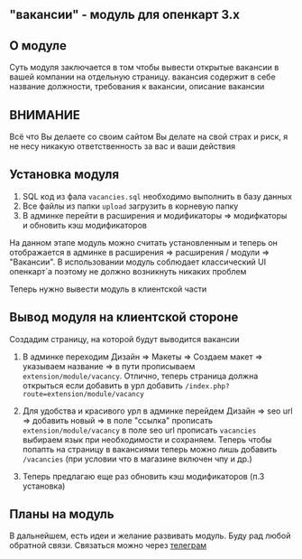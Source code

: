 ## "вакансии" - модуль для опенкарт 3.х

## О модуле
Суть модуля заключается в том чтобы вывести открытые вакансии в вашей компании на отдельную страницу. вакансия содержит в себе название должности, требования к вакансии, описание вакансии

## ВНИМАНИЕ
Всё что Вы делаете со своим сайтом Вы делате на свой страх и риск, я не несу никакую ответственность за вас и ваши действия

## Установка модуля
1. SQL код из фала `vacancies.sql` необходимо выполнить в базу данных
2. Все файлы из папки `upload` загрузить в корневую папку 
3. В админке перейти в расширения и модификаторы => модифкаторы и обновить кэш модификаторов

На данном этапе модуль можно считать установленным и теперь он отображается в админке в расширения => расширения / модули => "Вакансии".
В использовании модуль соблюдает классический UI опенкарт`а поэтому не должно возникнуть никаких проблем

Теперь нужно вывести модуль в клиентской части

## Вывод модуля на клиентcкой стороне

Создадим страницу, на которой будут выводится вакансии
1. В админке переходим Дизайн => Макеты => Создаем макет => указываем название => в пути прописываем `extension/module/vacancy`. Отлично, теперь страница должна открыться если добавить в урл добавить `/index.php?route=extension/module/vacancy`
2. Для удобства и красивого урл в админке перейдем Дизайн => seo url => добавить новый => в поле "ссылка" прописать `extension/module/vacancy` в поле seo url прописать `vacancies` выбираем язык при необходимости и сохраняем. Теперь чтобы попапть на страницу в вакансиями теперь можно лишь добавить `/vacancies` (при условии что в магазине включен чпу и др.)

3. Теперь предлагаю еще раз обновить кэш модификаторов (п.3 установка)


## Планы на модуль
В дальнейшем, есть идеи и желание развивать модуль. Буду рад любой обратной связи. Связаться можно через [телеграм](https://t.me/leptyagin)